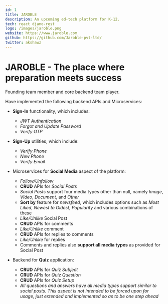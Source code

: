 ```yaml
---
id: 1
title: JAROBLE
description: An upcoming ed-tech platform for K-12.
tech: react djano-rest
logo: /images/jaroble.png
website: https://www.jaroble.com
github: https://github.com/Jaroble-pvt-ltd/
twitter: akshawz
---
```


# JAROBLE - The place where preparation meets success

Founding team member and core backend team player.

Have implemented the following backend APIs and Microservices:

- **Sign-In** functionality, which includes:
    - *JWT Authentication*
    - *Forgot and Update Password*
    - *Verify OTP*

- **Sign-Up** utilities, which include:
    - *Verify Phone*
    - *New Phone*
    - *Verify Email*

- Microservices for **Social Media** aspect of the platform:
    - *Follow/Unfollow*
    - **CRUD** APIs for *Social Posts*
    - *Social Posts* support four media types other than null, namely *Image*, *Video*, *Document*, and *Other*
    - **Sort by** feature for *newsfeed*, which includes options such as *Most Liked*, *Newest to Oldest*, *Popularity* and various combinations of these
    - *Like/Unlike* Social Post
    - **CRUD** APIs for comments
    - *Like/Unlike* comment
    - **CRUD** APIs for replies to comments
    - *Like/Unlike* for replies
    - Comments and replies also **support all media types** as provided for Social Post

- Backend for **Quiz** application:
    - **CRUD** APIs for *Quiz Subject*
    - **CRUD** APIs for *Quiz Question*
    - **CRUD** APIs for *Quiz Setup*
    - *All questions and answers have all media types support similar to social posts. This aspect is not intended to be forced upon for usage, just extended and implemented so as to be one step ahead*
